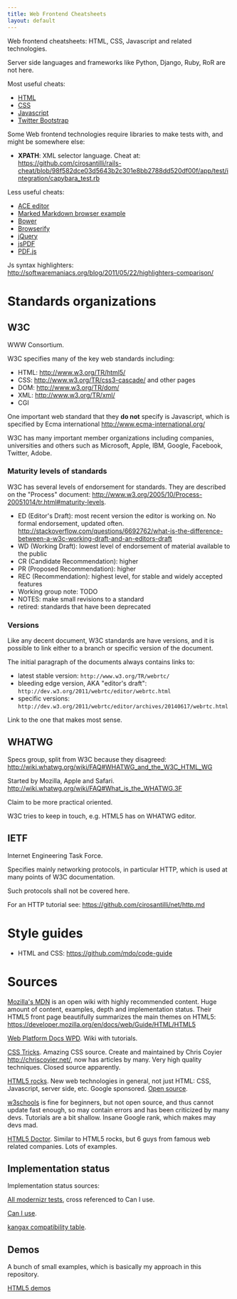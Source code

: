 ```yaml
---
title: Web Frontend Cheatsheets
layout: default
---
```


Web frontend cheatsheets: HTML, CSS, Javascript and related technologies.

Server side languages and frameworks like Python, Django, Ruby, RoR are not here.

Most useful cheats:

- [HTML](html.html)
- [CSS](css.html)
- [Javascript](js.html)
- [Twitter Bootstrap](bootstrap.html)

Some Web frontend technologies require libraries to make tests with, and might be somewhere else:

- **XPATH**: XML selector language. Cheat at:
    <https://github.com/cirosantilli/rails-cheat/blob/98f582dce03d5643b2c301e8bb2788dd520df00f/app/test/integration/capybara_test.rb>

Less useful cheats:

- [ACE editor](ace.html)
- [Marked Markdown browser example](marked.html)
- [Bower](bower/)
- [Browserify](browserify/)
- [jQuery](jquery.html)
- [jsPDF](jspdf/)
- [PDF.js](pdfjs.html)

Js syntax highlighters: <http://softwaremaniacs.org/blog/2011/05/22/highlighters-comparison/>

# Standards organizations

## W3C

WWW Consortium.

W3C specifies many of the key web standards including:

- HTML: <http://www.w3.org/TR/html5/>
- CSS:  <http://www.w3.org/TR/css3-cascade/> and other pages
- DOM:  <http://www.w3.org/TR/dom/>
- XML:  <http://www.w3.org/TR/xml/>
- CGI

One important web standard that they **do not** specify is Javascript,
which is specified by Ecma international <http://www.ecma-international.org/>

W3C has many important member organizations including companies,
universities and others such as Microsoft, Apple, IBM, Google, Facebook, Twitter, Adobe.

### Maturity levels of standards

W3C has several levels of endorsement for standards.
They are described on the "Process" document:
<http://www.w3.org/2005/10/Process-20051014/tr.html#maturity-levels>.

- ED (Editor's Draft):           most recent version the editor is working on.
                                 No formal endorsement, updated often.
                                 <http://stackoverflow.com/questions/6692762/what-is-the-difference-between-a-w3c-working-draft-and-an-editors-draft>
- WD (Working Draft):            lowest level of endorsement of material available to the public
- CR (Candidate Recommendation): higher
- PR (Proposed Recommendation):  higher
- REC (Recommendation):          highest level, for stable and widely accepted features
- Working group note:            TODO
- NOTES:                         make small revisions to a standard
- retired:                       standards that have been deprecated

### Versions

Like any decent document, W3C standards are have versions,
and it is possible to link either to a branch or specific version of the document.

The initial paragraph of the documents always contains links to:

- latest stable version: `http://www.w3.org/TR/webrtc/`
- bleeding edge version, AKA "editor's draft": `http://dev.w3.org/2011/webrtc/editor/webrtc.html`
- specific versions: `http://dev.w3.org/2011/webrtc/editor/archives/20140617/webrtc.html`

Link to the one that makes most sense.

## WHATWG

Specs group, split from W3C because they disagreed:
<http://wiki.whatwg.org/wiki/FAQ#WHATWG_and_the_W3C_HTML_WG>

Started by Mozilla, Apple and Safari.
<http://wiki.whatwg.org/wiki/FAQ#What_is_the_WHATWG.3F>

Claim to be more practical oriented.

W3C tries to keep in touch, e.g. HTML5 has on WHATWG editor.

## IETF

Internet Engineering Task Force.

Specifies mainly networking protocols, in particular HTTP, which is used at many points of W3C documentation.

Such protocols shall not be covered here.

For an HTTP tutorial see: <https://github.com/cirosantilli/net/http.md>

# Style guides

- HTML and CSS: <https://github.com/mdo/code-guide>

# Sources

[Mozilla's MDN](https://developer.mozilla.org) is an open wiki with highly
recommended content. Huge amount of content, examples, depth and implementation status.
Their HTML5 front page beautifully summarizes the main themes on HTML5:
<https://developer.mozilla.org/en/docs/web/Guide/HTML/HTML5>

[Web Platform Docs WPD](http://docs.webplatform.org/wiki/Main_Page). Wiki with tutorials.

[CSS Tricks](http://css-tricks.com/). Amazing CSS source.
Create and maintained by Chris Coyier <http://chriscoyier.net/>,
now has articles by many. Very high quality techniques. Closed source apparently.

[HTML5 rocks](http://www.html5rocks.com/en/). New web technologies in general, not just HTML:
CSS, Javascript, server side, etc. Google sponsored. [Open source](https://github.com/html5rocks/www.html5rocks.com).

[w3schools](http://www.w3schools.com) is fine for beginners,
but not open source, and thus cannot update fast enough,
so may contain errors and has been criticized by many devs.
Tutorials are a bit shallow.
Insane Google rank, which makes may devs mad.

[HTML5 Doctor](http://html5doctor.com/). Similar to HTML5 rocks,
but 6 guys from famous web related companies. Lots of examples.

## Implementation status

Implementation status sources:

[All modernizr tests](http://modernizr.github.io/Modernizr/test/), cross referenced to Can I use.

[Can I use](http://caniuse.com/).

[kangax compatibility table](http://kangax.github.io/compat-table/es6).

## Demos

A bunch of small examples, which is basically my approach in this repository.

[HTML5 demos](https://github.com/remy/html5demos)
